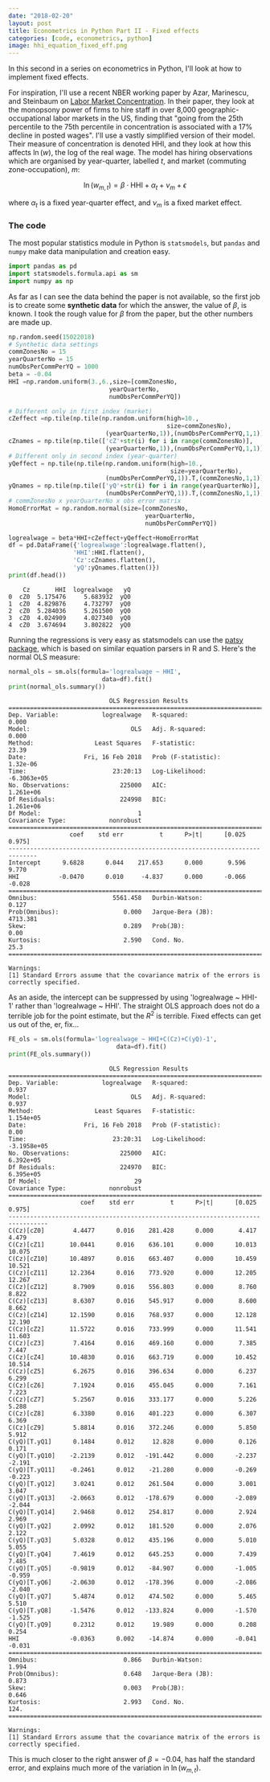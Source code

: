 ```yaml
---
date: "2018-02-20"
layout: post
title: Econometrics in Python Part II - Fixed effects
categories: [code, econometrics, python]
image: hhi_equation_fixed_eff.png
---
```



In this second in a series on econometrics in Python, I'll look at how to implement fixed effects.

For inspiration, I'll use a recent NBER working paper by Azar, Marinescu, and Steinbaum on [Labor Market Concentration](http://www.nber.org/papers/w24147). In their paper, they look at the monopsony power of firms to hire staff in over 8,000 geographic-occupational labor markets in the US, finding that "going from the 25th percentile to the 75th percentile in concentration is associated with a 17% decline in posted wages". I'll use a vastly simplified version of their model. Their measure of concentration is denoted $\text{HHI}$, and they look at how this affects $\ln(w)$, the log of the real wage. The model has hiring observations which are organised by year-quarter, labelled $t$, and market (commuting zone-occupation), $m$:

$$
\ln(w_{m,t}) = \beta \cdot\text{HHI}+\alpha_t+\nu_m+\epsilon
$$

where $\alpha_t$ is a fixed year-quarter effect, and $\nu_m$ is a fixed market effect.

### The code

The most popular statistics module in Python is ```statsmodels```, but ```pandas``` and ```numpy``` make data manipulation and creation easy.

```python
import pandas as pd
import statsmodels.formula.api as sm
import numpy as np
```

As far as I can see the data behind the paper is not available, so the first job is to create some **synthetic data** for which the answer, the value of $\beta$, is known. I took the rough value for $\beta$ from the paper, but the other numbers are made up.

```python
np.random.seed(15022018)
# Synthetic data settings
commZonesNo = 15
yearQuarterNo = 15
numObsPerCommPerYQ = 1000
beta = -0.04
HHI =np.random.uniform(3.,6.,size=[commZonesNo,
                            yearQuarterNo,
                            numObsPerCommPerYQ])

# Different only in first index (market)
cZeffect =np.tile(np.tile(np.random.uniform(high=10.,
                                            size=commZonesNo),
                           (yearQuarterNo,1)),(numObsPerCommPerYQ,1,1)).T
cZnames = np.tile(np.tile(['cZ'+str(i) for i in range(commZonesNo)],
                           (yearQuarterNo,1)),(numObsPerCommPerYQ,1,1)).T
# Different only in second index (year-quarter)
yQeffect = np.tile(np.tile(np.random.uniform(high=10.,
                                             size=yearQuarterNo),
                           (numObsPerCommPerYQ,1)).T,(commZonesNo,1,1))
yQnames = np.tile(np.tile(['yQ'+str(i) for i in range(yearQuarterNo)],
                           (numObsPerCommPerYQ,1)).T,(commZonesNo,1,1))
# commZonesNo x yearQuarterNo x obs error matrix
HomoErrorMat = np.random.normal(size=[commZonesNo,
                                      yearQuarterNo,
                                      numObsPerCommPerYQ])

logrealwage = beta*HHI+cZeffect+yQeffect+HomoErrorMat
df = pd.DataFrame({'logrealwage':logrealwage.flatten(),
                  'HHI':HHI.flatten(),
                  'Cz':cZnames.flatten(),
                  'yQ':yQnames.flatten()})
print(df.head())
```

        Cz       HHI  logrealwage   yQ
    0  cZ0  5.175476     5.683932  yQ0
    1  cZ0  4.829876     4.732797  yQ0
    2  cZ0  5.284036     5.261500  yQ0
    3  cZ0  4.024909     4.027340  yQ0
    4  cZ0  3.674694     3.802822  yQ0


Running the regressions is very easy as statsmodels can use the [patsy package](https://patsy.readthedocs.io/en/v0.1.0/overview.html), which is based on similar equation parsers in R and S. Here's the normal OLS measure:

```python
normal_ols = sm.ols(formula='logrealwage ~ HHI',
                          data=df).fit()
print(normal_ols.summary())
```

                                OLS Regression Results                            
    ==============================================================================
    Dep. Variable:            logrealwage   R-squared:                       0.000
    Model:                            OLS   Adj. R-squared:                  0.000
    Method:                 Least Squares   F-statistic:                     23.39
    Date:                Fri, 16 Feb 2018   Prob (F-statistic):           1.32e-06
    Time:                        23:20:13   Log-Likelihood:            -6.3063e+05
    No. Observations:              225000   AIC:                         1.261e+06
    Df Residuals:                  224998   BIC:                         1.261e+06
    Df Model:                           1                                         
    Covariance Type:            nonrobust                                         
    ==============================================================================
                     coef    std err          t      P>|t|      [0.025      0.975]
    ------------------------------------------------------------------------------
    Intercept      9.6828      0.044    217.653      0.000       9.596       9.770
    HHI           -0.0470      0.010     -4.837      0.000      -0.066      -0.028
    ==============================================================================
    Omnibus:                     5561.458   Durbin-Watson:                   0.127
    Prob(Omnibus):                  0.000   Jarque-Bera (JB):             4713.381
    Skew:                           0.289   Prob(JB):                         0.00
    Kurtosis:                       2.590   Cond. No.                         25.3
    ==============================================================================

    Warnings:
    [1] Standard Errors assume that the covariance matrix of the errors is correctly specified.

As an aside, the intercept can be suppressed by using 'logrealwage ~ HHI-1' rather than 'logrealwage ~ HHI'. The straight OLS approach does not do a terrible job for the point estimate, but the $R^2$ is terrible. Fixed effects can get us out of the, er, fix...

```python
FE_ols = sm.ols(formula='logrealwage ~ HHI+C(Cz)+C(yQ)-1',
                              data=df).fit()
print(FE_ols.summary())
```

                                OLS Regression Results                            
    ==============================================================================
    Dep. Variable:            logrealwage   R-squared:                       0.937
    Model:                            OLS   Adj. R-squared:                  0.937
    Method:                 Least Squares   F-statistic:                 1.154e+05
    Date:                Fri, 16 Feb 2018   Prob (F-statistic):               0.00
    Time:                        23:20:31   Log-Likelihood:            -3.1958e+05
    No. Observations:              225000   AIC:                         6.392e+05
    Df Residuals:                  224970   BIC:                         6.395e+05
    Df Model:                          29                                         
    Covariance Type:            nonrobust                                         
    =================================================================================
                        coef    std err          t      P>|t|      [0.025      0.975]
    ---------------------------------------------------------------------------------
    C(Cz)[cZ0]        4.4477      0.016    281.428      0.000       4.417       4.479
    C(Cz)[cZ1]       10.0441      0.016    636.101      0.000      10.013      10.075
    C(Cz)[cZ10]      10.4897      0.016    663.407      0.000      10.459      10.521
    C(Cz)[cZ11]      12.2364      0.016    773.920      0.000      12.205      12.267
    C(Cz)[cZ12]       8.7909      0.016    556.803      0.000       8.760       8.822
    C(Cz)[cZ13]       8.6307      0.016    545.917      0.000       8.600       8.662
    C(Cz)[cZ14]      12.1590      0.016    768.937      0.000      12.128      12.190
    C(Cz)[cZ2]       11.5722      0.016    733.999      0.000      11.541      11.603
    C(Cz)[cZ3]        7.4164      0.016    469.160      0.000       7.385       7.447
    C(Cz)[cZ4]       10.4830      0.016    663.719      0.000      10.452      10.514
    C(Cz)[cZ5]        6.2675      0.016    396.634      0.000       6.237       6.299
    C(Cz)[cZ6]        7.1924      0.016    455.045      0.000       7.161       7.223
    C(Cz)[cZ7]        5.2567      0.016    333.177      0.000       5.226       5.288
    C(Cz)[cZ8]        6.3380      0.016    401.223      0.000       6.307       6.369
    C(Cz)[cZ9]        5.8814      0.016    372.246      0.000       5.850       5.912
    C(yQ)[T.yQ1]      0.1484      0.012     12.828      0.000       0.126       0.171
    C(yQ)[T.yQ10]    -2.2139      0.012   -191.442      0.000      -2.237      -2.191
    C(yQ)[T.yQ11]    -0.2461      0.012    -21.280      0.000      -0.269      -0.223
    C(yQ)[T.yQ12]     3.0241      0.012    261.504      0.000       3.001       3.047
    C(yQ)[T.yQ13]    -2.0663      0.012   -178.679      0.000      -2.089      -2.044
    C(yQ)[T.yQ14]     2.9468      0.012    254.817      0.000       2.924       2.969
    C(yQ)[T.yQ2]      2.0992      0.012    181.520      0.000       2.076       2.122
    C(yQ)[T.yQ3]      5.0328      0.012    435.196      0.000       5.010       5.055
    C(yQ)[T.yQ4]      7.4619      0.012    645.253      0.000       7.439       7.485
    C(yQ)[T.yQ5]     -0.9819      0.012    -84.907      0.000      -1.005      -0.959
    C(yQ)[T.yQ6]     -2.0630      0.012   -178.396      0.000      -2.086      -2.040
    C(yQ)[T.yQ7]      5.4874      0.012    474.502      0.000       5.465       5.510
    C(yQ)[T.yQ8]     -1.5476      0.012   -133.824      0.000      -1.570      -1.525
    C(yQ)[T.yQ9]      0.2312      0.012     19.989      0.000       0.208       0.254
    HHI              -0.0363      0.002    -14.874      0.000      -0.041      -0.031
    ==============================================================================
    Omnibus:                        0.866   Durbin-Watson:                   1.994
    Prob(Omnibus):                  0.648   Jarque-Bera (JB):                0.873
    Skew:                           0.003   Prob(JB):                        0.646
    Kurtosis:                       2.993   Cond. No.                         124.
    ==============================================================================

    Warnings:
    [1] Standard Errors assume that the covariance matrix of the errors is correctly specified.


This is much closer to the right answer of $\beta=-0.04$, has half the standard error, and explains much more of the variation in $\ln(w_{m,t})$.
